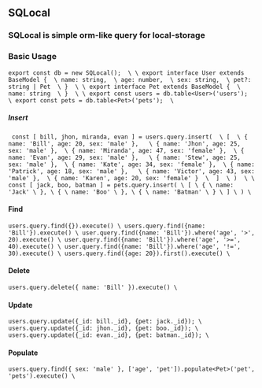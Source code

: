 ## SQLocal

### SQLocal is simple orm-like query for local-storage

### Basic Usage
`
  export const db = new SQLocal();  \
  \
  export interface User extends BaseModel {  \
    name: string,  \
    age: number,  \
    sex: string,  \
    pet?: string | Pet  \
  }  \
  \
  export interface Pet extends BaseModel {  \
    name: string  \
  }  \
  \
  export const users = db.table<User>('users');  \
  export const pets = db.table<Pet>('pets');  \
`
##### Insert
` 
  const [ bill, jhon, miranda, evan ] = users.query.insert(  \
    [  \
      { name: 'Bill', age: 20, sex: 'male' },   \
      { name: 'Jhon', age: 25, sex: 'male' },  \
      { name: 'Miranda', age: 47, sex: 'female' },  \
      { name: 'Evan', age: 29, sex: 'male' },   \
      { name: 'Stew', age: 25, sex: 'male' },  \
      { name: 'Kate', age: 34, sex: 'female' },  \
      { name: 'Patrick', age: 18, sex: 'male' },   \
      { name: 'Victor', age: 43, sex: 'male' },  \
      { name: 'Karen', age: 20, sex: 'female' }  \ 
    ]  \
  )  \
  \
  const [ jack, boo, batman ] = pets.query.insert( \
    [ \
      { \
        name: 'Jack' \
      }, \
      { \
        name: 'Boo' \
      }, \
      { \
        name: 'Batman' \
      } \
    ] \
  ) \
`

#### Find
`
  users.query.find({}).execute() \
  users.query.find({name: 'Bill'}).execute() \
  user.query.find({name: 'Bill'}).where('age', '>', 20).execute() \
  user.query.find({name: 'Bill'}).where('age', '>=', 40).execute() \
  user.query.find({name: 'Bill'}).where('age', '!=', 30).execute() \
  users.query.find({age: 20}).first().execute() \
`

#### Delete 
`
  users.query.delete({ name: 'Bill' }).execute() \
`

#### Update
`
  users.query.update({_id: bill._id}, {pet: jack._id}); \
  users.query.update({_id: jhon._id}, {pet: boo._id}); \
  users.query.update({_id: evan._id}, {pet: batman._id}); \
`

#### Populate 
`
  users.query.find({ sex: 'male' }, ['age', 'pet']).populate<Pet>('pet', 'pets').execute() \
`
